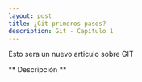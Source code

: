 ```yaml
---
layout: post
title: ¿Git primeros pasos? 
description: Git - Capítulo 1
---
```

Esto sera un nuevo articulo sobre GIT

** Descripción **
